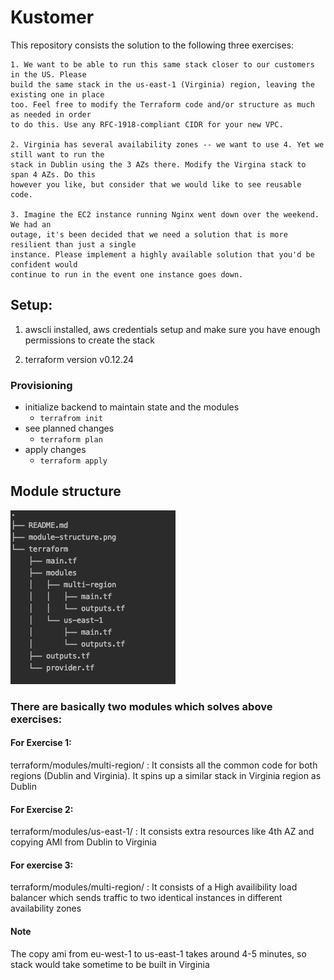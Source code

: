 # Kustomer

This repository consists the solution to the following three exercises:

````
1. We want to be able to run this same stack closer to our customers in the US. Please
build the same stack in the us-east-1 (Virginia) region, leaving the existing one in place
too. Feel free to modify the Terraform code and/or structure as much as needed in order
to do this. Use any RFC-1918-compliant CIDR for your new VPC.

2. Virginia has several availability zones -- we want to use 4. Yet we still want to run the
stack in Dublin using the 3 AZs there. Modify the Virgina stack to span 4 AZs. Do this
however you like, but consider that we would like to see reusable code.

3. Imagine the EC2 instance running Nginx went down over the weekend. We had an
outage, it's been decided that we need a solution that is more resilient than just a single
instance. Please implement a highly available solution that you'd be confident would
continue to run in the event one instance goes down.
````

## Setup:

1. awscli installed, aws credentials setup and make sure you have enough permissions to create the stack

2. terraform version v0.12.24


### Provisioning
- initialize backend to maintain state and the modules
  - `terrafrom init`
- see planned changes
  - `terraform plan`
- apply changes
  - `terraform apply`

## Module structure

![module-structure](module-structure.png)


### There are basically two modules which solves above exercises:

#### For Exercise 1:

terraform/modules/multi-region/ : It consists all the common code for both regions (Dublin and Virginia). It spins up a similar stack in Virginia region as Dublin

#### For Exercise 2:

terraform/modules/us-east-1/ : It consists extra resources like 4th AZ and copying AMI from Dublin to Virginia

#### For exercise 3:

terraform/modules/multi-region/ : It consists of a High availibility load balancer which sends traffic to two identical instances in different availability zones

#### Note

The copy ami from eu-west-1 to us-east-1 takes around 4-5 minutes, so stack would take sometime to be built in Virginia
